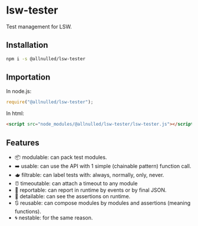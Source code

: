 # lsw-tester

Test management for LSW.

## Installation

```sh
npm i -s @allnulled/lsw-tester
```

## Importation

In node.js:

```js
require("@allnulled/lsw-tester");
```

In html:

```html
<script src="node_modules/@allnulled/lsw-tester/lsw-tester.js"></script>
```

## Features

- 📦 modulable: can pack test modules.
- ➡️ usable: can use the API with 1 simple (chainable pattern) function call.
- 🫖 filtrable: can label tests with: always, normally, only, never.
- ⏰ timeoutable: can attach a timeout to any module
- 🎥 reportable: can report in runtime by events or by final JSON.
- 🔎 detailable: can see the assertions on runtime.
- 🔃 reusable: can compose modules by modules and assertions (meaning functions).
- 🌀 nestable: for the same reason.

